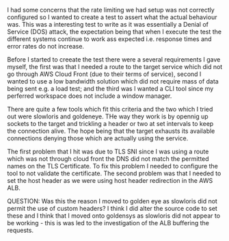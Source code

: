 I had some concerns that the rate limiting we had setup was not correctly configured so I wanted to create a test to assert what the actual behaviour was.  This was a interesting test to write as it was essentially a Denial of Service (DOS) attack, the expectation being that when I execute the test the different systems continue to work ass expected i.e. response times and error rates do not increase.

Before I started to creeate the test there were a several requirements I gave myself, the first was that I needed a route to the target service which did not go through AWS Cloud Front (due to their terms of service), second I wanted to use a low bandwidth solution which did not require mass of data being sent e.g. a load test; and the third was I wanted a CLI tool since my perferred workspace does not include a window manager.

There are quite a few tools which fit this criteria and the two which I tried out were slowloris and goldeneye.  THe way they work is by opennig up sockets to the target and trickling a header or two at set intervals to keep the connection alive.  The hope being that the target exhausts its available connections denying those which are actually using the service.  

The first problem that I hit was due to TLS SNI since I was using a route which was not through cloud front the DNS did not match the permitted names on the TLS Certificate.  To fix this problem I needed to configure the tool to not validate the certificate.  The second problem was that I needed to set the host header as we were using host header redirection in the AWS ALB.

QUESTION: Was this the reason I moved to golden eye as slowloris did not permit the use of custom headers?  I think I did alter the source code to set these and I think that I moved onto goldensys as slowloris did not appear to be working - this is was led to the investigation of the ALB buffering the requests.


